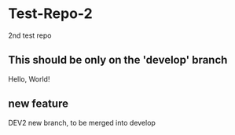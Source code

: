 # Test-Repo-2
2nd test repo
## This should be only on the 'develop' branch
Hello, World!
## new feature
DEV2 new branch, to be merged into develop
